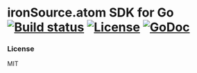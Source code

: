 # ironSource.atom SDK for Go [![Build status][travis-image]][travis-url] [![License][license-image]][license-url] [![GoDoc][godoc-img]][godoc-url]



### License
MIT

[godoc-url]: https://godoc.org/github.com/ironSource/atom-go
[godoc-img]: https://img.shields.io/badge/godoc-reference-blue.svg?style=flat-square
[license-image]: https://img.shields.io/badge/license-MIT-blue.svg?style=flat-square
[license-url]: LICENSE
[travis-image]: https://img.shields.io/travis/ironSource/atom-go.svg?style=flat-square
[travis-url]: https://travis-ci.org/ironSource/atom-go
